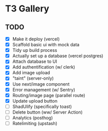 # T3 Gallery

## TODO

- [x] Make it deploy (vercel)
- [x] Scaffold basic ui with mock data
- [x] Tidy up build process
- [x] Actually set up a database (vercel postgres)
- [x] Attach database to UI
- [x] Add authentification (w/ clerk)
- [x] Add image upload
- [x] "taint" (server-only)
- [x] Use next/image component
- [x] Error management (w/ Sentry)
- [x] Routing/image page (parallel route)
- [x] Update upload button
- [ ] ShadUIify (specifically toast)
- [ ] Delete button (ww/ Server Action)
- [ ] Analytics (posthog)
- [ ] Ratelimiting (upstash)
